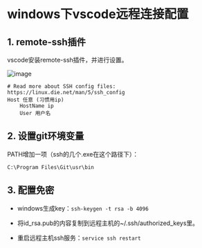 # windows下vscode远程连接配置

## 1. remote-ssh插件
vscode安装remote-ssh插件，并进行设置。

![image](https://github.com/bertramcheng/blog/blob/master/common/20200615_01_pic_001.jpg)

```shell
# Read more about SSH config files: https://linux.die.net/man/5/ssh_config
Host 任意 (习惯用ip)
    HostName ip
    User 用户名
```

## 2. 设置git环境变量
PATH增加一项（ssh的几个.exe在这个路径下）：
```shell
C:\Program Files\Git\usr\bin
```

## 3. 配置免密
- windows生成key：`ssh-keygen -t rsa -b 4096`

- 将id_rsa.pub的内容复制到远程主机的~/.ssh/authorized_keys里。

- 重启远程主机ssh服务：`service ssh restart`
